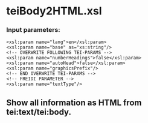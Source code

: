 # teiBody2HTML.xsl
### Input parameters:
```
<xsl:param name="lang">en</xsl:param>
<xsl:param name="base" as="xs:string"/>
<!-- OVERWRITE FOLLOWING TEI-PARAMS -->
<xsl:param name="numberHeadings">false</xsl:param>
<xsl:param name="autoHead">false</xsl:param>
<xsl:param name="graphicsPrefix"/>
<!-- END OVERWRITE TEI-PARAMS -->
<!-- FREIDI PARAMETER -->
<xsl:param name="textType"/>
```
## Show all information as HTML from tei:text/tei:body.

